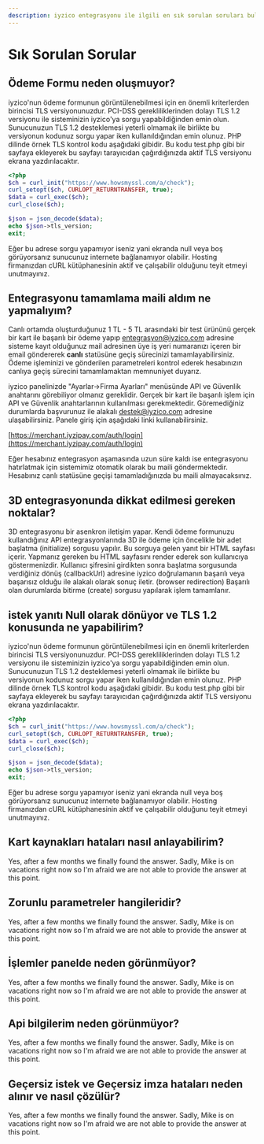 ```yaml
---
description: iyzico entegrasyonu ile ilgili en sık sorulan soruları bulabilirsiniz.
---
```


# Sık Sorulan Sorular

## Ödeme Formu neden oluşmuyor?

iyzico'nun ödeme formunun görüntülenebilmesi için en önemli kriterlerden birincisi TLS versiyonunuzdur. PCI-DSS gerekliliklerinden dolayı TLS 1.2 versiyonu ile sisteminizin iyzico'ya sorgu yapabildiğinden emin olun. Sunucunuzun TLS 1.2 desteklemesi yeterli olmamak ile birlikte bu versiyonun kodunuz sorgu yapar iken kullanıldığından emin olunuz. PHP dilinde örnek TLS kontrol kodu aşağıdaki gibidir. Bu kodu test.php gibi bir sayfaya ekleyerek bu sayfayı tarayıcıdan çağırdığınızda aktif TLS versiyonu ekrana yazdırılacaktır. 

```php
<?php
$ch = curl_init("https://www.howsmyssl.com/a/check");
curl_setopt($ch, CURLOPT_RETURNTRANSFER, true);
$data = curl_exec($ch);
curl_close($ch);

$json = json_decode($data);
echo $json->tls_version;
exit;
```

Eğer bu adrese sorgu yapamıyor iseniz yani ekranda null veya boş görüyorsanız sunucunuz internete bağlanamıyor olabilir. Hosting firmanızdan cURL kütüphanesinin aktif ve çalışabilir olduğunu teyit etmeyi unutmayınız.

## **Entegrasyonu tamamlama maili aldım ne yapmalıyım?**

Canlı ortamda oluşturduğunuz 1 TL - 5 TL arasındaki bir test ürününü gerçek bir kart ile başarılı bir ödeme yapıp  entegrasyon@iyzico.com adresine sisteme kayıt olduğunuz mail adresinen üye iş yeri numaranızı içeren bir email göndererek **canlı** statüsüne geçiş sürecinizi tamamlayabilirsiniz. Ödeme işleminizi ve gönderilen parametreleri kontrol ederek hesabınızın canlıya geçiş sürecini tamamlamaktan memnuniyet duyarız.

iyzico panelinizde "Ayarlar-&gt;Firma Ayarları" menüsünde API ve Güvenlik anahtarını görebiliyor olmanız gereklidir. Gerçek bir kart ile başarılı işlem için API ve Güvenlik anahtarlarının kullanılması gerekmektedir. Göremediğiniz durumlarda başvurunuz ile alakalı destek@iyzico.com adresine ulaşabilirsiniz. Panele giriş için aşağıdaki linki kullanabilirsiniz.

[https://merchant.iyzipay.com/auth/login](https://merchant.iyzipay.com/auth/login)

Eğer hesabınız entegrasyon aşamasında uzun süre kaldı ise entegrasyonu hatırlatmak için sistemimiz otomatik olarak bu maili göndermektedir. Hesabınız canlı statüsüne geçişi tamamladığınızda bu maili almayacaksınız. 

## **3D entegrasyonunda dikkat edilmesi gereken noktalar?**

3D entegrasyonu bir asenkron iletişim yapar. Kendi ödeme formunuzu kullandığınız API entegrasyonlarında 3D ile ödeme için öncelikle bir adet başlatma \(initialize\) sorgusu yapılır. Bu sorguya gelen yanıt bir HTML sayfası içerir. Yapmanız gereken bu HTML sayfasını render ederek son kullanıcıya göstermenizdir. Kullanıcı şifresini girdikten sonra başlatma sorgusunda verdiğiniz dönüş \(callbackUrl\) adresine iyzico doğrulamanın başarılı veya başarısız olduğu ile alakalı olarak sonuç iletir. \(browser redirection\) Başarılı olan durumlarda bitirme \(create\) sorgusu yapılarak işlem tamamlanır.

## **istek yanıtı Null olarak dönüyor ve TLS 1.2 konusunda ne yapabilirim?**

iyzico'nun ödeme formunun görüntülenebilmesi için en önemli kriterlerden birincisi TLS versiyonunuzdur. PCI-DSS gerekliliklerinden dolayı TLS 1.2 versiyonu ile sisteminizin iyzico'ya sorgu yapabildiğinden emin olun. Sunucunuzun TLS 1.2 desteklemesi yeterli olmamak ile birlikte bu versiyonun kodunuz sorgu yapar iken kullanıldığından emin olunuz. PHP dilinde örnek TLS kontrol kodu aşağıdaki gibidir. Bu kodu test.php gibi bir sayfaya ekleyerek bu sayfayı tarayıcıdan çağırdığınızda aktif TLS versiyonu ekrana yazdırılacaktır. 

```php
<?php
$ch = curl_init("https://www.howsmyssl.com/a/check");
curl_setopt($ch, CURLOPT_RETURNTRANSFER, true);
$data = curl_exec($ch);
curl_close($ch);

$json = json_decode($data);
echo $json->tls_version;
exit;
```

Eğer bu adrese sorgu yapamıyor iseniz yani ekranda null veya boş görüyorsanız sunucunuz internete bağlanamıyor olabilir. Hosting firmanızdan cURL kütüphanesinin aktif ve çalışabilir olduğunu teyit etmeyi unutmayınız.

## Kart kaynakları hataları nasıl anlayabilirim?

Yes, after a few months we finally found the answer. Sadly, Mike is on vacations right now so I'm afraid we are not able to provide the answer at this point.

## Zorunlu parametreler hangileridir?

Yes, after a few months we finally found the answer. Sadly, Mike is on vacations right now so I'm afraid we are not able to provide the answer at this point.

## İşlemler panelde neden görünmüyor?

Yes, after a few months we finally found the answer. Sadly, Mike is on vacations right now so I'm afraid we are not able to provide the answer at this point.

## **Api bilgilerim neden görünmüyor?**

Yes, after a few months we finally found the answer. Sadly, Mike is on vacations right now so I'm afraid we are not able to provide the answer at this point.

## **Geçersiz istek ve Geçersiz imza hataları neden alınır ve nasıl çözülür?**

Yes, after a few months we finally found the answer. Sadly, Mike is on vacations right now so I'm afraid we are not able to provide the answer at this point.

